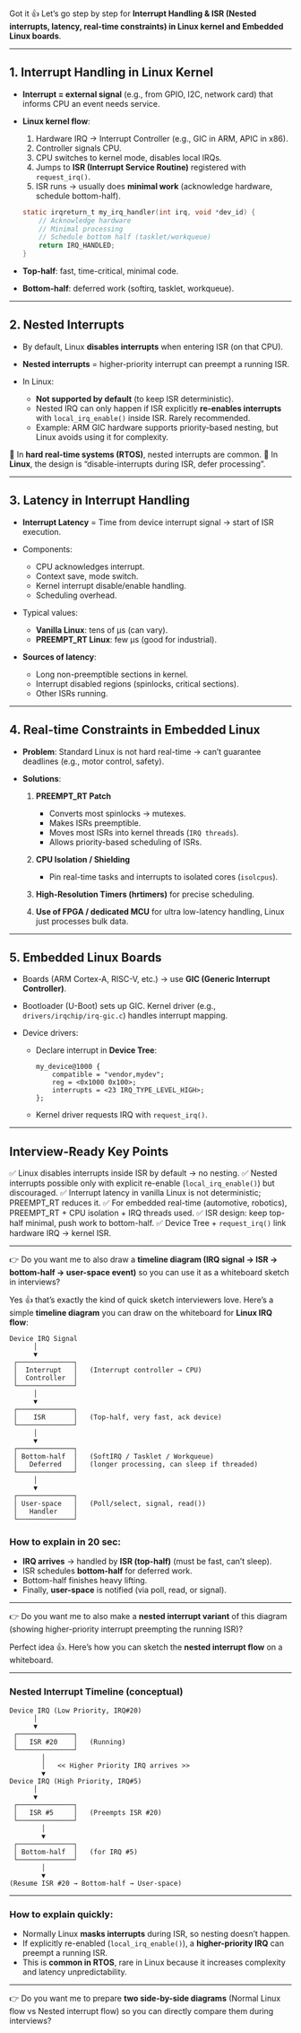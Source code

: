 Got it 👍 Let’s go step by step for **Interrupt Handling & ISR (Nested interrupts, latency, real-time constraints) in Linux kernel and Embedded Linux boards**.

---

## 1. **Interrupt Handling in Linux Kernel**

* **Interrupt = external signal** (e.g., from GPIO, I2C, network card) that informs CPU an event needs service.

* **Linux kernel flow**:

  1. Hardware IRQ → Interrupt Controller (e.g., GIC in ARM, APIC in x86).
  2. Controller signals CPU.
  3. CPU switches to kernel mode, disables local IRQs.
  4. Jumps to **ISR (Interrupt Service Routine)** registered with `request_irq()`.
  5. ISR runs → usually does **minimal work** (acknowledge hardware, schedule bottom-half).

  ```c
  static irqreturn_t my_irq_handler(int irq, void *dev_id) {
      // Acknowledge hardware
      // Minimal processing
      // Schedule bottom half (tasklet/workqueue)
      return IRQ_HANDLED;
  }
  ```

* **Top-half**: fast, time-critical, minimal code.

* **Bottom-half**: deferred work (softirq, tasklet, workqueue).

---

## 2. **Nested Interrupts**

* By default, Linux **disables interrupts** when entering ISR (on that CPU).
* **Nested interrupts** = higher-priority interrupt can preempt a running ISR.
* In Linux:

  * **Not supported by default** (to keep ISR deterministic).
  * Nested IRQ can only happen if ISR explicitly **re-enables interrupts** with `local_irq_enable()` inside ISR. Rarely recommended.
  * Example: ARM GIC hardware supports priority-based nesting, but Linux avoids using it for complexity.

🔑 In **hard real-time systems (RTOS)**, nested interrupts are common.
🔑 In **Linux**, the design is “disable-interrupts during ISR, defer processing”.

---

## 3. **Latency in Interrupt Handling**

* **Interrupt Latency** = Time from device interrupt signal → start of ISR execution.

* Components:

  * CPU acknowledges interrupt.
  * Context save, mode switch.
  * Kernel interrupt disable/enable handling.
  * Scheduling overhead.

* Typical values:

  * **Vanilla Linux**: tens of µs (can vary).
  * **PREEMPT\_RT Linux**: few µs (good for industrial).

* **Sources of latency**:

  * Long non-preemptible sections in kernel.
  * Interrupt disabled regions (spinlocks, critical sections).
  * Other ISRs running.

---

## 4. **Real-time Constraints in Embedded Linux**

* **Problem**: Standard Linux is not hard real-time → can’t guarantee deadlines (e.g., motor control, safety).
* **Solutions**:

  1. **PREEMPT\_RT Patch**

     * Converts most spinlocks → mutexes.
     * Makes ISRs preemptible.
     * Moves most ISRs into kernel threads (`IRQ threads`).
     * Allows priority-based scheduling of ISRs.
  2. **CPU Isolation / Shielding**

     * Pin real-time tasks and interrupts to isolated cores (`isolcpus`).
  3. **High-Resolution Timers (hrtimers)** for precise scheduling.
  4. **Use of FPGA / dedicated MCU** for ultra low-latency handling, Linux just processes bulk data.

---

## 5. **Embedded Linux Boards**

* Boards (ARM Cortex-A, RISC-V, etc.) → use **GIC (Generic Interrupt Controller)**.
* Bootloader (U-Boot) sets up GIC. Kernel driver (e.g., `drivers/irqchip/irq-gic.c`) handles interrupt mapping.
* Device drivers:

  * Declare interrupt in **Device Tree**:

    ```dts
    my_device@1000 {
        compatible = "vendor,mydev";
        reg = <0x1000 0x100>;
        interrupts = <23 IRQ_TYPE_LEVEL_HIGH>;
    };
    ```
  * Kernel driver requests IRQ with `request_irq()`.

---

## **Interview-Ready Key Points**

✅ Linux disables interrupts inside ISR by default → no nesting.
✅ Nested interrupts possible only with explicit re-enable (`local_irq_enable()`) but discouraged.
✅ Interrupt latency in vanilla Linux is not deterministic; PREEMPT\_RT reduces it.
✅ For embedded real-time (automotive, robotics), PREEMPT\_RT + CPU isolation + IRQ threads used.
✅ ISR design: keep top-half minimal, push work to bottom-half.
✅ Device Tree + `request_irq()` link hardware IRQ → kernel ISR.

---

👉 Do you want me to also draw a **timeline diagram (IRQ signal → ISR → bottom-half → user-space event)** so you can use it as a whiteboard sketch in interviews?


Yes 👍 that’s exactly the kind of quick sketch interviewers love.
Here’s a simple **timeline diagram** you can draw on the whiteboard for **Linux IRQ flow**:

```
Device IRQ Signal
      │
      ▼
 ┌──────────────┐
 │  Interrupt   │   (Interrupt controller → CPU)
 │  Controller  │
 └──────────────┘
      │
      ▼
 ┌──────────────┐
 │    ISR       │   (Top-half, very fast, ack device)
 └──────────────┘
      │
      ▼
 ┌──────────────┐
 │ Bottom-half  │   (SoftIRQ / Tasklet / Workqueue)
 │   Deferred   │   (longer processing, can sleep if threaded)
 └──────────────┘
      │
      ▼
 ┌──────────────┐
 │ User-space   │   (Poll/select, signal, read())
 │   Handler    │
 └──────────────┘
```

### How to explain in 20 sec:

* **IRQ arrives** → handled by **ISR (top-half)** (must be fast, can’t sleep).
* ISR schedules **bottom-half** for deferred work.
* Bottom-half finishes heavy lifting.
* Finally, **user-space** is notified (via poll, read, or signal).

---

👉 Do you want me to also make a **nested interrupt variant** of this diagram (showing higher-priority interrupt preempting the running ISR)?


Perfect idea 👍. Here’s how you can sketch the **nested interrupt flow** on a whiteboard.

---

### **Nested Interrupt Timeline (conceptual)**

```
Device IRQ (Low Priority, IRQ#20)
      │
      ▼
 ┌──────────────┐
 │   ISR #20    │   (Running)
 └──────────────┘
        │
        │   << Higher Priority IRQ arrives >>
        ▼
Device IRQ (High Priority, IRQ#5)
      │
      ▼
 ┌──────────────┐
 │   ISR #5     │   (Preempts ISR #20)
 └──────────────┘
        │
        ▼
 ┌──────────────┐
 │ Bottom-half  │   (for IRQ #5)
 └──────────────┘
        │
        ▼
(Resume ISR #20 → Bottom-half → User-space)
```

---

### How to **explain quickly**:

* Normally Linux **masks interrupts** during ISR, so nesting doesn’t happen.
* If explicitly re-enabled (`local_irq_enable()`), a **higher-priority IRQ** can preempt a running ISR.
* This is **common in RTOS**, rare in Linux because it increases complexity and latency unpredictability.

---

👉 Do you want me to prepare **two side-by-side diagrams** (Normal Linux flow vs Nested interrupt flow) so you can directly compare them during interviews?
